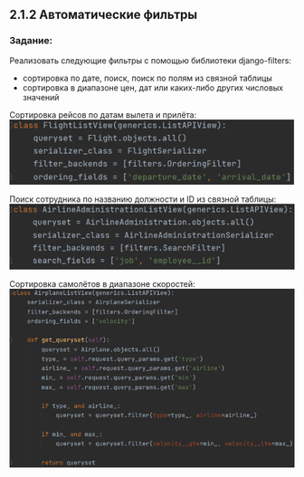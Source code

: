 ## 2.1.2 Автоматические фильтры

### Задание:
Реализовать следующие фильтры с помощью библиотеки django-filters:

* сортировка по дате, поиск, поиск по полям из связной таблицы
* сортировка в диапазоне цен, дат или каких-либо других числовых значений
    
Сортировка рейсов по датам вылета и прилёта: 
![Sort1](img/sort1.png)

Поиск сотрудника по названию должности и ID из связной таблицы:
![Sort2](img/sort2.png)

Сортировка самолётов в диапазоне скоростей:
![Sort3](img/sort3.png)